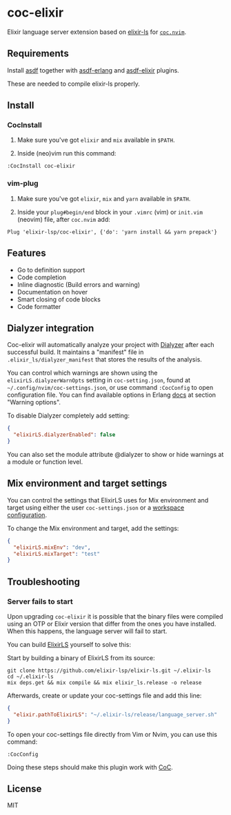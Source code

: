# coc-elixir

Elixir language server extension based on [elixir-ls](https://github.com/elixir-lsp/elixir-ls) for [`coc.nvim`](https://github.com/neoclide/coc.nvim).

## Requirements

Install [asdf](https://github.com/asdf-vm/asdf) together with [asdf-erlang](https://github.com/asdf-vm/asdf-erlang) and [asdf-elixir](https://github.com/asdf-vm/asdf-elixir) plugins.

These are needed to compile elixir-ls properly.

## Install

### CocInstall

1. Make sure you've got `elixir` and `mix` available in `$PATH`.

2. Inside (neo)vim run this command:

```
:CocInstall coc-elixir
```

### vim-plug

1. Make sure you've got `elixir`, `mix` and `yarn` available in `$PATH`.

2. Inside your `plug#begin/end` block in your `.vimrc` (vim) or `init.vim` (neovim) file, after `coc.nvim` add:

```
Plug 'elixir-lsp/coc-elixir', {'do': 'yarn install && yarn prepack'}
```

## Features

- Go to definition support
- Code completion
- Inline diagnostic (Build errors and warning)
- Documentation on hover
- Smart closing of code blocks
- Code formatter

## Dialyzer integration

Coc-elixir will automatically analyze your project with [Dialyzer](http://erlang.org/doc/apps/dialyzer/dialyzer_chapter.html) after each successful build. It maintains a "manifest" file in `.elixir_ls/dialyzer_manifest` that stores the results of the analysis.

You can control which warnings are shown using the `elixirLS.dialyzerWarnOpts` setting in `coc-setting.json`, found at `~/.config/nvim/coc-settings.json`, or use command `:CocConfig` to open configuration file.
You can find available options in Erlang [docs](http://erlang.org/doc/man/dialyzer.html) at section "Warning options".

To disable Dialyzer completely add setting:

```json
{
  "elixirLS.dialyzerEnabled": false
}
```

You can also set the module attribute @dialyzer to show or hide warnings at a module or function level.

## Mix environment and target settings

You can control the settings that ElixirLS uses for Mix environment and target using either the user `coc-settings.json` or a [workspace configuration](https://github.com/neoclide/coc.nvim/wiki/Using-the-configuration-file#configuration-file-resolve).

To change the Mix environment and target, add the settings:

```json
{
  "elixirLS.mixEnv": "dev",
  "elixirLS.mixTarget": "test"
}
```

## Troubleshooting

### Server fails to start

Upon upgrading `coc-elixir` it is possible that the binary files were compiled
using an OTP or Elixir version that differ from the ones you have installed.
When this happens, the language server will fail to start.

You can build [ElixirLS](https://github.com/elixir-lsp/elixir-ls) yourself to
solve this:

Start by building a binary of ElixirLS from its source:

```
git clone https://github.com/elixir-lsp/elixir-ls.git ~/.elixir-ls
cd ~/.elixir-ls
mix deps.get && mix compile && mix elixir_ls.release -o release
```

Afterwards, create or update your coc-settings file and add this line:

```json
{
  "elixir.pathToElixirLS": "~/.elixir-ls/release/language_server.sh"
}
```

To open your coc-settings file directly from Vim or Nvim, you can use this command:

```
:CocConfig
```

Doing these steps should make this plugin work with [CoC](https://github.com/neoclide/coc.nvim).

## License

MIT
